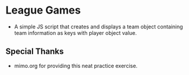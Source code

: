 # League Games

* A simple JS script that creates and displays a team object containing team information as keys with player object value.

## Special Thanks

* mimo.org for providing this neat practice exercise.